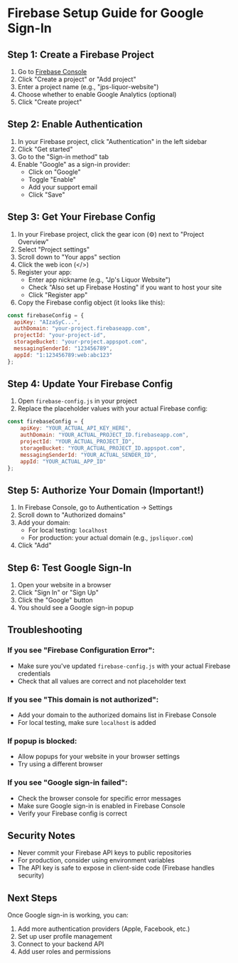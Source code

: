 # Firebase Setup Guide for Google Sign-In

## Step 1: Create a Firebase Project

1. Go to [Firebase Console](https://console.firebase.google.com/)
2. Click "Create a project" or "Add project"
3. Enter a project name (e.g., "jps-liquor-website")
4. Choose whether to enable Google Analytics (optional)
5. Click "Create project"

## Step 2: Enable Authentication

1. In your Firebase project, click "Authentication" in the left sidebar
2. Click "Get started"
3. Go to the "Sign-in method" tab
4. Enable "Google" as a sign-in provider:
   - Click on "Google"
   - Toggle "Enable"
   - Add your support email
   - Click "Save"

## Step 3: Get Your Firebase Config

1. In your Firebase project, click the gear icon (⚙️) next to "Project Overview"
2. Select "Project settings"
3. Scroll down to "Your apps" section
4. Click the web icon (</>)
5. Register your app:
   - Enter app nickname (e.g., "Jp's Liquor Website")
   - Check "Also set up Firebase Hosting" if you want to host your site
   - Click "Register app"
6. Copy the Firebase config object (it looks like this):

```javascript
const firebaseConfig = {
  apiKey: "AIzaSyC...",
  authDomain: "your-project.firebaseapp.com",
  projectId: "your-project-id",
  storageBucket: "your-project.appspot.com",
  messagingSenderId: "123456789",
  appId: "1:123456789:web:abc123"
};
```

## Step 4: Update Your Firebase Config

1. Open `firebase-config.js` in your project
2. Replace the placeholder values with your actual Firebase config:

```javascript
const firebaseConfig = {
    apiKey: "YOUR_ACTUAL_API_KEY_HERE",
    authDomain: "YOUR_ACTUAL_PROJECT_ID.firebaseapp.com",
    projectId: "YOUR_ACTUAL_PROJECT_ID",
    storageBucket: "YOUR_ACTUAL_PROJECT_ID.appspot.com",
    messagingSenderId: "YOUR_ACTUAL_SENDER_ID",
    appId: "YOUR_ACTUAL_APP_ID"
};
```

## Step 5: Authorize Your Domain (Important!)

1. In Firebase Console, go to Authentication → Settings
2. Scroll down to "Authorized domains"
3. Add your domain:
   - For local testing: `localhost`
   - For production: your actual domain (e.g., `jpsliquor.com`)
4. Click "Add"

## Step 6: Test Google Sign-In

1. Open your website in a browser
2. Click "Sign In" or "Sign Up"
3. Click the "Google" button
4. You should see a Google sign-in popup

## Troubleshooting

### If you see "Firebase Configuration Error":
- Make sure you've updated `firebase-config.js` with your actual Firebase credentials
- Check that all values are correct and not placeholder text

### If you see "This domain is not authorized":
- Add your domain to the authorized domains list in Firebase Console
- For local testing, make sure `localhost` is added

### If popup is blocked:
- Allow popups for your website in your browser settings
- Try using a different browser

### If you see "Google sign-in failed":
- Check the browser console for specific error messages
- Make sure Google sign-in is enabled in Firebase Console
- Verify your Firebase config is correct

## Security Notes

- Never commit your Firebase API keys to public repositories
- For production, consider using environment variables
- The API key is safe to expose in client-side code (Firebase handles security)

## Next Steps

Once Google sign-in is working, you can:
1. Add more authentication providers (Apple, Facebook, etc.)
2. Set up user profile management
3. Connect to your backend API
4. Add user roles and permissions 